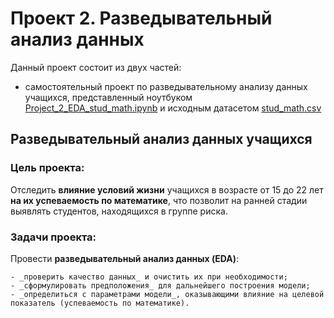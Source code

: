 # Проект 2. Разведывательный анализ данных
Данный проект состоит из двух частей:
- самостоятельный проект по разведывательному анализу данных учащихся, представленный ноутбуком [Project_2_EDA_stud_math.ipynb](https://github.com/Urusut/skillfactory-module-2/blob/master/Project_2_EDA_stud_math.ipynb) и исходным датасетом [stud_math.csv](https://github.com/Urusut/skillfactory-module-2/blob/master/stud_math.xls)

## Разведывательный анализ данных учащихся

### Цель проекта:
Отследить **влияние условий жизни** учащихся в возрасте от 15 до 22 лет **на их успеваемость по математике**, что позволит на ранней стадии выявлять студентов, находящихся в группе риска.

### Задачи проекта:
Провести **разведывательный анализ данных (EDA)**:

    - _проверить качество данных_ и очистить их при необходимости;
    - _сформулировать предположения_ для дальнейшего построения модели;
    - _определиться с параметрами модели_, оказывающими влияние на целевой показатель (успеваемость по математике).
